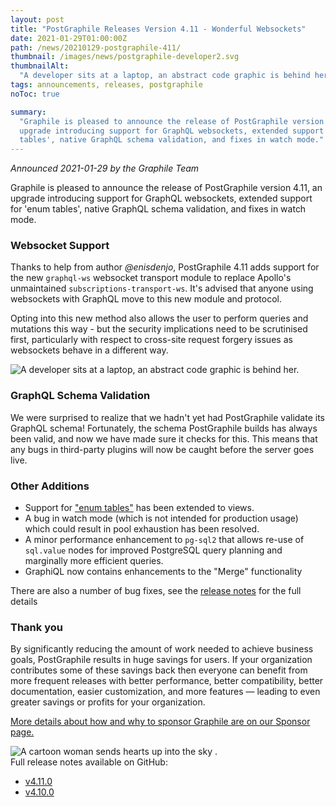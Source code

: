 ```yaml
---
layout: post
title: "PostGraphile Releases Version 4.11 - Wonderful Websockets"
date: 2021-01-29T01:00:00Z
path: /news/20210129-postgraphile-411/
thumbnail: /images/news/postgraphile-developer2.svg
thumbnailAlt:
  "A developer sits at a laptop, an abstract code graphic is behind her."
tags: announcements, releases, postgraphile
noToc: true

summary:
  "Graphile is pleased to announce the release of PostGraphile version 4.11, an
  upgrade introducing support for GraphQL websockets, extended support for 'enum
  tables', native GraphQL schema validation, and fixes in watch mode."
---
```


_Announced 2021-01-29 by the Graphile Team_

<p class='intro'>
Graphile is pleased to announce the release of PostGraphile version 4.11, an upgrade introducing support for GraphQL websockets, extended support for 'enum tables', native GraphQL schema validation, and fixes in watch mode.
</p>

### Websocket Support

Thanks to help from author _@enisdenjo_, PostGraphile 4.11 adds support for the
new `graphql-ws` websocket transport module to replace Apollo's unmaintained
`subscriptions-transport-ws`. It's advised that anyone using websockets with
GraphQL move to this new module and protocol.

Opting into this new method also allows the user to perform queries and
mutations this way - but the security implications need to be scrutinised first,
particularly with respect to cross-site request forgery issues as websockets
behave in a different way.

<div class="flex flex-wrap justify-around">
<img alt="A developer sits at a laptop, an abstract code graphic is behind her." src="/images/news/postgraphile-developer2.svg" style="max-height: 300px" />
</div>

### GraphQL Schema Validation

We were surprised to realize that we hadn't yet had PostGraphile validate its
GraphQL schema! Fortunately, the schema PostGraphile builds has always been
valid, and now we have made sure it checks for this. This means that any bugs in
third-party plugins will now be caught before the server goes live.

### Other Additions

- Support for
  ["enum tables"](https://www.graphile.org/postgraphile/enums/#with-enum-tables)
  has been extended to views.
- A bug in watch mode (which is not intended for production usage) which could
  result in pool exhaustion has been resolved.
- A minor performance enhancement to `pg-sql2` that allows re-use of `sql.value`
  nodes for improved PostgreSQL query planning and marginally more efficient
  queries.
- GraphiQL now contains enhancements to the "Merge" functionality

There are also a number of bug fixes, see the
[release notes](https://github.com/graphile/postgraphile/releases/tag/v4.11.0)
for the full details

### Thank you

By significantly reducing the amount of work needed to achieve business goals,
PostGraphile results in huge savings for users. If your organization contributes
some of these savings back then everyone can benefit from more frequent releases
with better performance, better compatibility, better documentation, easier
customization, and more features — leading to even greater savings or profits
for your organization.

[More details about how and why to sponsor Graphile are on our Sponsor page.](/sponsor/)

<div class="flex flex-wrap justify-around">
<img alt="A cartoon woman sends hearts up into the sky ." src="/images/undraw/undraw_super_thank_you_small.png" style="max-height: 300px" />
</div>
Full release notes available on GitHub:

- [v4.11.0](https://github.com/graphile/postgraphile/releases/tag/v4.11.0)
- [v4.10.0](https://github.com/graphile/postgraphile/releases/tag/v4.10.0)
